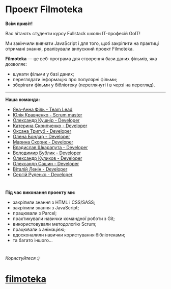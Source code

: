# Проект Filmoteka

**Всім привіт!**

Вас вітають студенти курсу Fullstack школи ІТ-професій GoIT!

Ми закінчили вивчати JavaScript і для того, щоб закріпити на практиці отримані
знання, реалізували випускний проект Filmoteka.

**Filmoteka** — це веб-програма для створення бази даних фільмів, яка дозволяє:

- шукати фільми у базі даних;
- переглядати інформацію про популярні фільми;
- зберігати фільми у бібліотеку (переглянуті і в черзі на перегляд).

---

**Наша команда:**

- [Яна-Анна Філь - Team Lead](https://github.com/iankaFil)
- [Юлія Кравченко - Scrum master](https://github.com/JuliaKravchenko8)
- [Олександр Кушнір - Developer](https://github.com/dj-egregor)
- [Катерина Скрипченко - Developer](https://github.com/KateSkrypchenko)
- [Оксана Тригуб - Developer](https://github.com/OksanaTryhub)
- [Олена Бондар - Developer](https://github.com/aventinodev)
- [Марина Скорик - Developer](https://github.com/MarynaSkoryk)
- [Владислав Шкарапута - Developer](https://github.com/Irfnekf)
- [Володимир Бублик - Developer](https://github.com/volodymyr198)
- [Олександр Куликов - Developer](https://github.com/kulykof)
- [Олександр Сашин - Developer](https://github.com/AleksandrShteimakh)
- [Віталій Ленін - Developer](https://github.com/VitaliyLenin)
- [Сергій Руденко - Developer](https://#)

#

**Під час виконання проекту ми:**

- закріпили знання з HTML і CSS/SASS;
- закріпили знання з JavaScript;
- працювали з Parcel;
- практикували навички командної рoботи з Git;
- використовували методологію Scrum;
- працювали з анімацією;
- вдосконалили навички користування бібліотеками;
- та багато іншого...

#

_Користуйтеся :)_

# [filmoteka](https://iankafil.github.io/project-group-5-js/)
